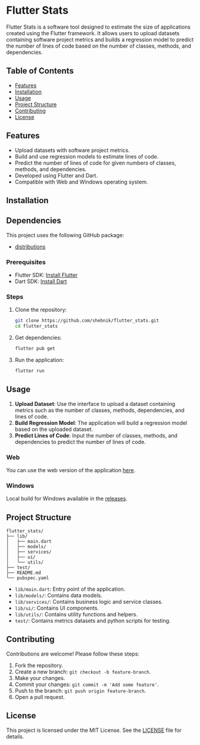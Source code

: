 # Flutter Stats

Flutter Stats is a software tool designed to estimate the size of applications created using the Flutter framework. It allows users to upload datasets containing software project metrics and builds a regression model to predict the number of lines of code based on the number of classes, methods, and dependencies.

## Table of Contents
- [Features](#features)
- [Installation](#installation)
- [Usage](#usage)
- [Project Structure](#project-structure)
- [Contributing](#contributing)
- [License](#license)

## Features
- Upload datasets with software project metrics.
- Build and use regression models to estimate lines of code.
- Predict the number of lines of code for given numbers of classes, methods, and dependencies.
- Developed using Flutter and Dart.
- Compatible with Web and Windows operating system.

## Installation

## Dependencies

This project uses the following GitHub package:

- [distributions](https://github.com/shebnik/distributions)

### Prerequisites
- Flutter SDK: [Install Flutter](https://flutter.dev/docs/get-started/install)
- Dart SDK: [Install Dart](https://dart.dev/get-dart)

### Steps
1. Clone the repository:
   ```bash
   git clone https://github.com/shebnik/flutter_stats.git
   cd flutter_stats
   ```

2. Get dependencies:
   ```bash
   flutter pub get
   ```

3. Run the application:
   ```bash
   flutter run
   ```

## Usage

1. **Upload Dataset**: Use the interface to upload a dataset containing metrics such as the number of classes, methods, dependencies, and lines of code.
2. **Build Regression Model**: The application will build a regression model based on the uploaded dataset.
3. **Predict Lines of Code**: Input the number of classes, methods, and dependencies to predict the number of lines of code.

### Web
You can use the web version of the application [here](https://flutterstats-nuos.web.app/).

### Windows 
Local build for Windows available in the [releases](https://github.com/shebnik/flutter_stats/releases).

## Project Structure

```plaintext
flutter_stats/
├── lib/
│   ├── main.dart
│   ├── models/
│   ├── services/
│   ├── ui/
│   └── utils/
├── test/
├── README.md
└── pubspec.yaml
```

- `lib/main.dart`: Entry point of the application.
- `lib/models/`: Contains data models.
- `lib/services/`: Contains business logic and service classes.
- `lib/ui/`: Contains UI components.
- `lib/utils/`: Contains utility functions and helpers.
- `test/`: Contains metrics datasets and python scripts for testing.

## Contributing

Contributions are welcome! Please follow these steps:
1. Fork the repository.
2. Create a new branch: `git checkout -b feature-branch`.
3. Make your changes.
4. Commit your changes: `git commit -m 'Add some feature'`.
5. Push to the branch: `git push origin feature-branch`.
6. Open a pull request.

## License

This project is licensed under the MIT License. See the [LICENSE](LICENSE) file for details.